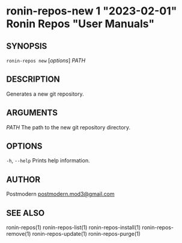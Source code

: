 # ronin-repos-new 1 "2023-02-01" Ronin Repos "User Manuals"

## SYNOPSIS

`ronin-repos new` [*options*] *PATH*

## DESCRIPTION

Generates a new git repository.

## ARGUMENTS

*PATH*
  The path to the new git repository directory.

## OPTIONS

`-h`, `--help`
  Prints help information.

## AUTHOR

Postmodern <postmodern.mod3@gmail.com>

## SEE ALSO

ronin-repos(1) ronin-repos-list(1) ronin-repos-install(1) ronin-repos-remove(1) ronin-repos-update(1) ronin-repos-purge(1)
